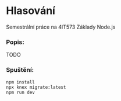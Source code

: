 # Hlasování

Semestrální práce na 4IT573 Základy Node.js

### Popis:

TODO

### Spuštění:

```
npm install
npx knex migrate:latest
npm run dev
```
